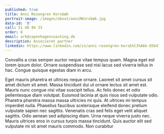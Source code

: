 ```yaml
---
published: true
title: Anni Rosengren Korsbæk
portrait-image: /images/about/anniRKorsbæk.jpg
data-id: '8'
call: 51 48 84 33
order: 8
email: ark@copenhagencoaching.dk
description: Associeret partner
linkedin: https://www.linkedin.com/in/anni-rosengren-korsb%C3%A6k-85647890/
---
```


Convallis a cras semper auctor neque vitae tempus quam. Magna eget est lorem ipsum dolor. Ornare suspendisse sed nisi lacus sed viverra tellus in hac. Congue quisque egestas diam in arcu.

Eget mauris pharetra et ultrices neque ornare. Laoreet sit amet cursus sit amet dictum sit amet. Massa tincidunt dui ut ornare lectus sit amet est. Mauris nunc congue nisi vitae suscipit tellus. Ac felis donec et odio pellentesque diam volutpat. Euismod lacinia at quis risus sed vulputate odio. Pharetra pharetra massa massa ultricies mi quis. At ultrices mi tempus imperdiet nulla. Phasellus faucibus scelerisque eleifend donec pretium vulputate sapien nec sagittis. Venenatis cras sed felis eget velit aliquet sagittis. Odio aenean sed adipiscing diam. Urna neque viverra justo nec. Mauris ultrices eros in cursus turpis massa tincidunt. Quis auctor elit sed vulputate mi sit amet mauris commodo. Non curabitur 